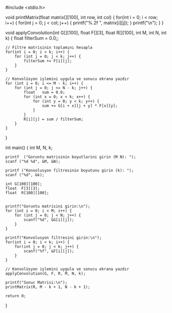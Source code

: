 #include <stdio.h>

void printMatrix(float matrix[][100], int row, int col) {
    for(int i = 0; i < row; i++) {
        for(int j = 0; j < col; j++) {
            printf("%.2f ", matrix[i][j]);
        }
          printf("\n");
    }
}

void applyConvolution(int G[][100], float F[][3], float R[][100], int M, int N, int k) {
    float filterSum = 0.0;;

    // Filtre matrisinin toplamını hesapla
    for(int i = 0; i < k; i++) {
        for (int j = 0; j < k; j++) {
            filterSum += F[i][j];
        }
    }

    // Konvolüsyon işlemini uygula ve sonucu ekrana yazdır
    for (int i = 0; i <= M - k; i++) {
        for (int j = 0; j <= N - k; j++) {
            float   sum = 0.0;
            for (int x = 0; x < k; x++) {
                for (int y = 0; y < k; y++) {
                    sum += G[i + x][j + y] * F[x][y];
                }
            }
            R[i][j] = sum / filterSum;
        }
    }
}

int main() {
    int  M,  N, k;


    printf  ("Goruntu matrisinin boyutlarini girin (M N): ");
    scanf ("%d %d", &M, &N);

    printf ("Konvolusyon filtresinin boyutunu girin (k): ");
    scanf ("%d", &k);

    int G[100][100];
    float  F[3][3];
    float  R[100][100];


    printf("Goruntu matrisini girin:\n");
    for (int i = 0; i < M; i++) {
        for (int j = 0; j < N; j++) {
            scanf("%d", &G[i][j]);
        }
    }

    printf("Konvolusyon filtresini girin:\n");
    for(int i = 0; i < k; i++) {
        for(int j = 0; j < k; j++) {
            scanf("%f", &F[i][j]);
        }
    }

    // Konvolüsyon işlemini uygula ve sonucu ekrana yazdır
    applyConvolution(G, F, R, M, N, k);

    printf("Sonuc Matrisi:\n");
    printMatrix(R, M - k + 1, N - k + 1);

    return 0;
}
